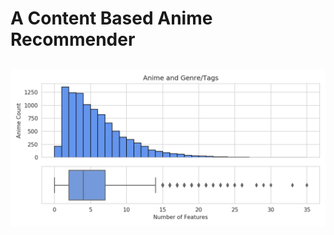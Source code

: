 # A Content Based Anime Recommender


## 

## 

![anime_feature_counts](<https://github.com/sn-ekstrand/content-based-anime-recommender/blob/master/images/anime_feature_counts.png>)

